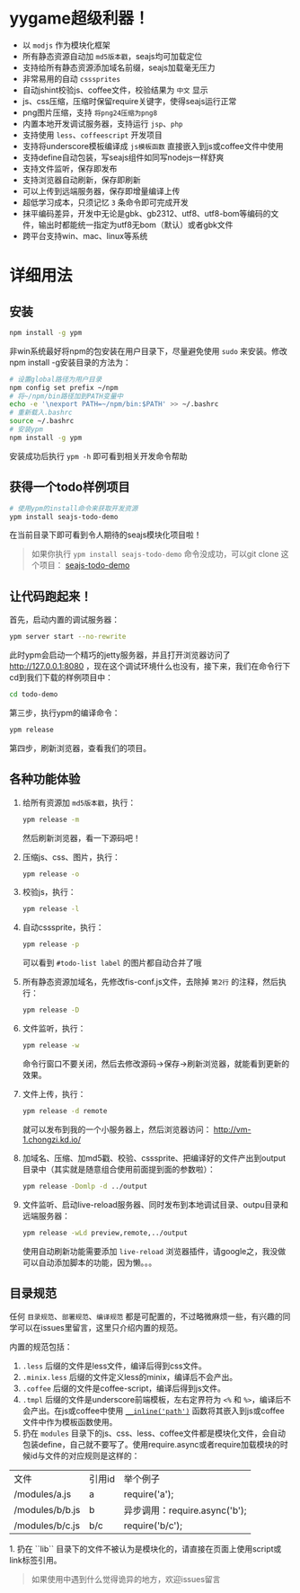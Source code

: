 yygame超级利器！
======



* 以 ``modjs`` 作为模块化框架
* 所有静态资源自动加 ``md5版本戳``，seajs均可加载定位
* 支持给所有静态资源添加域名前缀，seajs加载毫无压力
* 非常易用的自动 ``csssprites``
* 自动jshint校验js、coffee文件，校验结果为 ``中文`` 显示
* js、css压缩，压缩时保留require关键字，使得seajs运行正常
* png图片压缩，支持 ``将png24压缩为png8``
* 内置本地开发调试服务器，支持运行 ``jsp``、``php``
* 支持使用 ``less``、``coffeescript`` 开发项目
* 支持将underscore模板编译成 ``js模板函数`` 直接嵌入到js或coffee文件中使用
* 支持define自动包装，写seajs组件如同写nodejs一样舒爽
* 支持文件监听，保存即发布
* 支持浏览器自动刷新，保存即刷新
* 可以上传到远端服务器，保存即增量编译上传
* 超低学习成本，只须记忆 ``3`` 条命令即可完成开发
* 抹平编码差异，开发中无论是gbk、gb2312、utf8、utf8-bom等编码的文件，输出时都能统一指定为utf8无bom（默认）或者gbk文件
* 跨平台支持win、mac、linux等系统

详细用法
=========

## 安装

```bash
npm install -g ypm
```

非win系统最好将npm的包安装在用户目录下，尽量避免使用 ``sudo`` 来安装。修改npm install -g安装目录的方法为：

```bash
# 设置global路径为用户目录
npm config set prefix ~/npm
# 将~/npm/bin路径加到PATH变量中
echo -e '\nexport PATH=~/npm/bin:$PATH' >> ~/.bashrc
# 重新载入.bashrc
source ~/.bashrc
# 安装ypm
npm install -g ypm
```

安装成功后执行 ``ypm -h`` 即可看到相关开发命令帮助

## 获得一个todo样例项目

```bash
# 使用ypm的install命令来获取开发资源
ypm install seajs-todo-demo
```

在当前目录下即可看到令人期待的seajs模块化项目啦！

> 如果你执行 ``ypm install seajs-todo-demo`` 命令没成功，可以git clone 这个项目： [seajs-todo-demo](https://github.com/fouber/seajs-todo-demo)

## 让代码跑起来！

首先，启动内置的调试服务器：

```bash
ypm server start --no-rewrite
```

此时ypm会启动一个精巧的jetty服务器，并且打开浏览器访问了 http://127.0.0.1:8080 ，现在这个调试环境什么也没有，接下来，我们在命令行下cd到我们下载的样例项目中：

```bash
cd todo-demo
```

第三步，执行ypm的编译命令：

```bash
ypm release
```

第四步，刷新浏览器，查看我们的项目。

## 各种功能体验

1. 给所有资源加 ``md5版本戳``，执行：

    ```bash
    ypm release -m
    ```
    
    然后刷新浏览器，看一下源码吧！

1. 压缩js、css、图片，执行：

    ```bash
    ypm release -o
    ```

1. 校验js，执行：

    ```bash
    ypm release -l
    ```

1. 自动csssprite，执行：

    ```bash
    ypm release -p
    ```
    
    可以看到 ``#todo-list label`` 的图片都自动合并了哦

1. 所有静态资源加域名，先修改fis-conf.js文件，去除掉 ``第2行`` 的注释，然后执行：

    ```bash
    ypm release -D
    ```

1. 文件监听，执行：

    ```bash
    ypm release -w
    ```
    
    命令行窗口不要关闭，然后去修改源码->保存->刷新浏览器，就能看到更新的效果。

1. 文件上传，执行：

    ```bash
    ypm release -d remote
    ```
    
    就可以发布到我的一个小服务器上，然后浏览器访问： http://vm-1.chongzi.kd.io/

1. 加域名、压缩、加md5戳、校验、csssprite、把编译好的文件产出到output目录中（其实就是随意组合使用前面提到面的参数啦）：

    ```bash
    ypm release -Domlp -d ../output
    ```

1. 文件监听、启动live-reload服务器、同时发布到本地调试目录、outpu目录和远端服务器：

    ```bash
    ypm release -wLd preview,remote,../output
    ```

    使用自动刷新功能需要添加 ``live-reload`` 浏览器插件，请google之，我没做可以自动添加脚本的功能，因为懒。。。

## 目录规范

任何 ``目录规范``、``部署规范``、``编译规范`` 都是可配置的，不过略微麻烦一些，有兴趣的同学可以在issues里留言，这里只介绍内置的规范。

内置的规范包括：

1. ``.less`` 后缀的文件是less文件，编译后得到css文件。
1. ``.minix.less`` 后缀的文件定义less的minix，编译后不会产出。
1. ``.coffee`` 后缀的文件是coffee-script，编译后得到js文件。
1. ``.tmpl`` 后缀的文件是underscore前端模板，左右定界符为 ``<%`` 和 ``%>``，编译后不会产出。在js或coffee中使用 [``__inline('path')``](https://github.com/fouber/seajs-todo-demo/blob/c80f78cd56c2ad31ff344892f7a0dd5648f049d0/modules/views/todos.js#L12) 函数将其嵌入到js或coffee文件中作为模板函数使用。
1. 扔在 ``modules`` 目录下的js、css、less、coffee文件都是模块化文件，会自动包装define，自己就不要写了。使用require.async或者require加载模块的时候id与文件的对应规则是这样的：
<table>
    <tr>
        <td>文件</td>
        <td>引用id</td>
        <td>举个例子</td>
    </tr>
    <tr>
        <td>/modules/a.js</td>
        <td>a</td>
        <td>require('a');</td>
    </tr>
    <tr>
        <td>/modules/b/b.js</td>
        <td>b</td>
        <td>异步调用：require.async('b');</td>
    </tr>
    <tr>
        <td>/modules/b/c.js</td>
        <td>b/c</td>
        <td>require('b/c');</td>
    </tr>
</table>
1. 扔在 ``lib`` 目录下的文件不被认为是模块化的，请直接在页面上使用script或link标签引用。

> 如果使用中遇到什么觉得诡异的地方，欢迎issues留言